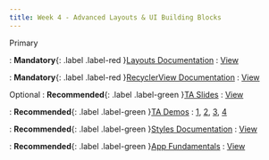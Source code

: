 ```yaml
---
title: Week 4 - Advanced Layouts & UI Building Blocks
---
```


Primary

: **Mandatory**{: .label .label-red }[Layouts Documentation](https://developer.android.com/develop/ui/views/layout/declaring-layout)
  : [View](https://developer.android.com/develop/ui/views/layout/declaring-layout)

: **Mandatory**{: .label .label-red }[RecyclerView Documentation](https://developer.android.com/develop/ui/views/layout/recyclerview#java)
  : [View](https://developer.android.com/develop/ui/views/layout/recyclerview#java)

Optional
: **Recommended**{: .label .label-green }[TA Slides](https://github.com/Shogz-Labs/EECS4443_W25_Assets/blob/main/ta_recitations/slides/Week%204%20-%20Advanced%20Layouts%20%26%20UI%20Building%20Blocks.pdf)
  : [View](https://github.com/Shogz-Labs/EECS4443_W25_Assets/blob/main/ta_recitations/slides/Week%204%20-%20Advanced%20Layouts%20%26%20UI%20Building%20Blocks.pdf) 

: **Recommended**{: .label .label-green }[TA Demos](https://github.com/Shogz-Labs/EECS4443_W25_Assets/tree/main/ta_recitations/demos)
  : [1](https://github.com/Shogz-Labs/EECS4443_W25_Assets/blob/main/ta_recitations/demos/DemoGridView.zip), [2](https://github.com/Shogz-Labs/EECS4443_W25_Assets/blob/main/ta_recitations/demos/DemoPokedex.zip), [3](https://github.com/Shogz-Labs/EECS4443_W25_Assets/blob/main/ta_recitations/demos/DemoReminders.zip), [4](https://github.com/Shogz-Labs/EECS4443_W25_Assets/blob/main/ta_recitations/demos/DemoRecyclerViewLoL.zip)


: **Recommended**{: .label .label-green }[Styles Documentation](https://developer.android.com/develop/ui/views/theming/themes)
  : [View](https://developer.android.com/develop/ui/views/theming/themes) 

: **Recommended**{: .label .label-green }[App Fundamentals](https://developer.android.com/guide/components/fundamentals)
  : [View](https://developer.android.com/guide/components/fundamentals) 


